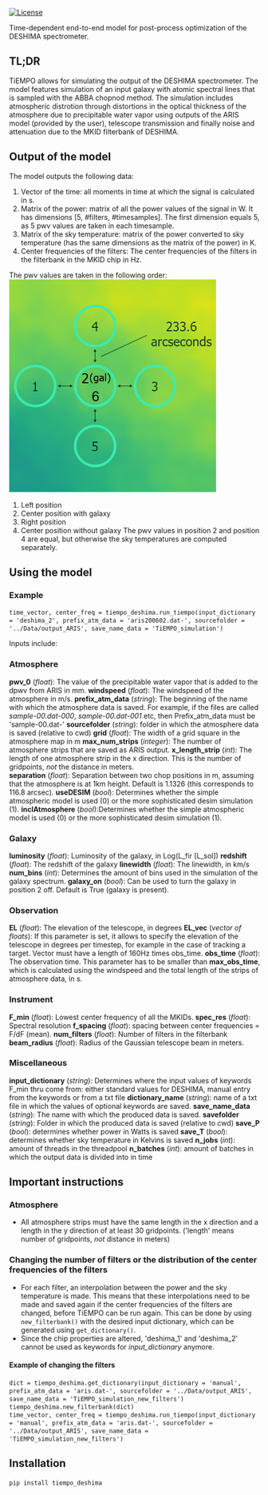 [![License](https://img.shields.io/badge/license-MIT-blue.svg?label=License&style=flat-square)](LICENSE)

Time-dependent end-to-end model for post-process optimization of the DESHIMA spectrometer.

## TL;DR
TiEMPO allows for simulating the output of the DESHIMA spectrometer. The model features simulation of an input galaxy with atomic spectral lines that is sampled with the ABBA chopnod method. The simulation includes atmospheric distrotion through distortions in the optical thickness of the atmosphere due to precipitable water vapor using outputs of the ARIS model (provided by the user), telescope transmission and finally noise and attenuation due to the MKID filterbank of DESHIMA.

## Output of the model 
The model outputs the following data: 
1. Vector of the time: all moments in time at which the signal is calculated in s.
2. Matrix of the power: matrix of all the power values of the signal in W. It has dimensions [5, #filters, #timesamples]. The first dimension equals 5, as 5 pwv values are taken in each timesample. 
3. Matrix of the sky temperature: matrix of the power converted to sky temperature (has the same dimensions as the matrix of the power) in K. 
4. Center frequencies of the filters: The center frequencies of the filters in the filterbank in the MKID chip in Hz. 

The pwv values are taken in the following order: 
![pwv values](https://raw.githubusercontent.com/Stefanie-B/DESHIMAmodel/master/skychopping.png)
1. Left position
2. Center position with galaxy
3. Right position
4. Center position without galaxy
The pwv values in position 2 and position 4 are equal, but otherwise the sky temperatures are computed separately.

## Using the model
### Example
```
time_vector, center_freq = tiempo_deshima.run_tiempo(input_dictionary = 'deshima_2', prefix_atm_data = 'aris200602.dat-', sourcefolder = '../Data/output_ARIS', save_name_data = 'TiEMPO_simulation')
```
Inputs include:

### Atmosphere
**pwv_0** (*float*): The value of the precipitable water vapor that is added to the dpwv from ARIS in mm. 
**windspeed** (*float*): The windspeed of the atmosphere in m/s.
**prefix_atm_data** (*string*): The beginning of the name with which the atmosphere data is saved. For example, if the files are called *sample-00.dat-000*, *sample-00.dat-001* etc, then Prefix_atm_data must be 'sample-00.dat-'
**sourcefolder** (*string*): folder in which the atmosphere data is saved (relative to cwd)
**grid** (*float*): The width of a grid square in the atmosphere map in m
**max_num_strips** (*integer*): The number of atmosphere strips that are saved as ARIS output.
**x_length_strip** (*int*): The length of one atmosphere strip in the x direction. This is the number of gridpoints, *not* the distance in meters.  
**separation** (*float*): Separation between two chop positions in m, assuming that the atmosphere is at 1km height. Default is 1.1326 (this corresponds to 116.8 arcsec).
**useDESIM** (*bool*): Determines whether the simple atmospheric model is used (0) or the more sophisticated desim simulation (1).
**inclAtmosphere** (*bool*):Determines whether the simple atmospheric model is used (0) or the more sophisticated desim simulation (1).

### Galaxy
**luminosity** (*float*): Luminosity of the galaxy, in Log(L_fir [L_sol])
**redshift** (*float*): The redshift of the galaxy
**linewidth** (*float*): The linewidth, in km/s
**num_bins** (*int*): Determines the amount of bins used in the simulation of the galaxy spectrum. 
**galaxy_on** (*bool*): Can be used to turn the galaxy in position 2 off. Default is True (galaxy is present).

### Observation
**EL** (*float*): The elevation of the telescope, in degrees
**EL_vec** (*vector of floats*): If this parameter is set, it allows to specify the elevation of the telescope in degrees per timestep, for example in the case of tracking a target. Vector must have a length of 160Hz times obs_time.
**obs_time** (*float*): The observation time. This parameter has to be smaller than **max_obs_time**, which is calculated using the windspeed and the total length of the strips of atmosphere data, in s.

### Instrument
**F_min** (*float*): Lowest center frequency of all the MKIDs.
**spec_res** (*float*): Spectral resolution
**f_spacing** (*float*): spacing between center frequencies = F/dF (mean).
**num_filters** (*float*): Number of filters in the filterbank
**beam_radius** (*float*): Radius of the Gaussian telescope beam in meters.

### Miscellaneous
**input_dictionary** (*string*): Determines where the input values of keywords F_min thru come from: either standard values for DESHIMA, manual entry from the keywords or from a txt file 
**dictionary_name** (*string*): name of a txt file in which the values of optional keywords are saved.
**save_name_data** (*string*): The name with which the produced data is saved.
**savefolder** (*string*): Folder in which the produced data is saved (relative to cwd)
**save_P** (*bool*): determines whether power in Watts is saved
**save_T** (*bool*): determines whether sky temperature in Kelvins is saved
**n_jobs** (*int*): amount of threads in the threadpool
**n_batches** (*int*): amount of batches in which the output data is divided into in time

## Important instructions

### Atmosphere
* All atmosphere strips must have the same length in the x direction and a length in the y direction of at least 30 gridpoints. ('length' means number of gridpoints, *not* distance in meters)

### Changing the number of filters or the distribution of the center frequencies of the filters
* For each filter, an interpolation between the power and the sky temperature is made. This means that these interpolations need to be made and saved again if the center frequencies of the filters are changed, before TiEMPO can be run again. This can be done by using ```new_filterbank()``` with the desired input dictionary, which can be generated using ```get_dictionary()```.
* Since the chip properties are altered, 'deshima_1' and 'deshima_2' cannot be used as keywords for *input_dictionary* anymore.

#### Example of changing the filters
```
dict = tiempo_deshima.get_dictionary(input_dictionary = 'manual', prefix_atm_data = 'aris.dat-', sourcefolder = '../Data/output_ARIS', save_name_data = 'TiEMPO_simulation_new_filters')
tiempo_deshima.new_filterbank(dict)
time_vector, center_freq = tiempo_deshima.run_tiempo(input_dictionary = 'manual', prefix_atm_data = 'aris.dat-', sourcefolder = '../Data/output_ARIS', save_name_data = 'TiEMPO_simulation_new_filters')
```
## Installation
```
pip install tiempo_deshima
```